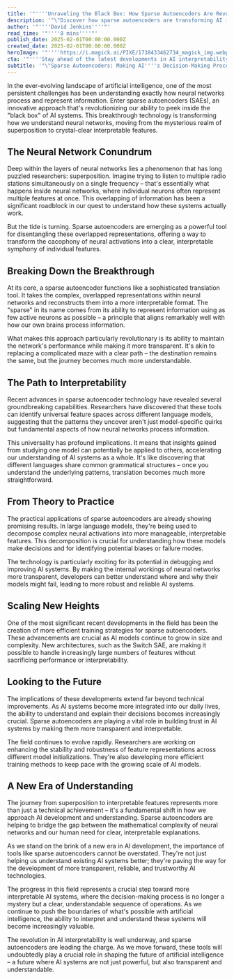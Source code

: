 ```yaml
---
title: '"''''Unraveling the Black Box: How Sparse Autoencoders Are Revolutionizing AI Interpretability''''"'
description: '"\"Discover how sparse autoencoders are transforming AI interpretability by converting complex neural network representations into clear, understandable features. Learn about this breakthrough technology that\''''s making AI systems more transparent while maintaining their performance, and explore its implications for the future of artificial intelligence.\""'
author: '"''''David Jenkins''''"'
read_time: '"''''8 mins''''"'
publish_date: 2025-02-01T00:00:00.000Z
created_date: 2025-02-01T00:00:00.000Z
heroImage: '"''''https://i.magick.ai/PIXE/1738433462734_magick_img.webp''''"'
cta: '"''''Stay ahead of the latest developments in AI interpretability and sparse autoencoders by following us on LinkedIn at MagickAI, where we regularly share insights and updates on cutting-edge AI technologies.''''"'
subtitle: '"\"Sparse Autoencoders: Making AI''''s Decision-Making Process Transparent\""'
---
```


In the ever-evolving landscape of artificial intelligence, one of the most persistent challenges has been understanding exactly how neural networks process and represent information. Enter sparse autoencoders (SAEs), an innovative approach that's revolutionizing our ability to peek inside the "black box" of AI systems. This breakthrough technology is transforming how we understand neural networks, moving from the mysterious realm of superposition to crystal-clear interpretable features.

## The Neural Network Conundrum

Deep within the layers of neural networks lies a phenomenon that has long puzzled researchers: superposition. Imagine trying to listen to multiple radio stations simultaneously on a single frequency – that's essentially what happens inside neural networks, where individual neurons often represent multiple features at once. This overlapping of information has been a significant roadblock in our quest to understand how these systems actually work.

But the tide is turning. Sparse autoencoders are emerging as a powerful tool for disentangling these overlapped representations, offering a way to transform the cacophony of neural activations into a clear, interpretable symphony of individual features.

## Breaking Down the Breakthrough

At its core, a sparse autoencoder functions like a sophisticated translation tool. It takes the complex, overlapped representations within neural networks and reconstructs them into a more interpretable format. The "sparse" in its name comes from its ability to represent information using as few active neurons as possible – a principle that aligns remarkably well with how our own brains process information.

What makes this approach particularly revolutionary is its ability to maintain the network's performance while making it more transparent. It's akin to replacing a complicated maze with a clear path – the destination remains the same, but the journey becomes much more understandable.

## The Path to Interpretability

Recent advances in sparse autoencoder technology have revealed several groundbreaking capabilities. Researchers have discovered that these tools can identify universal feature spaces across different language models, suggesting that the patterns they uncover aren't just model-specific quirks but fundamental aspects of how neural networks process information.

This universality has profound implications. It means that insights gained from studying one model can potentially be applied to others, accelerating our understanding of AI systems as a whole. It's like discovering that different languages share common grammatical structures – once you understand the underlying patterns, translation becomes much more straightforward.

## From Theory to Practice

The practical applications of sparse autoencoders are already showing promising results. In large language models, they're being used to decompose complex neural activations into more manageable, interpretable features. This decomposition is crucial for understanding how these models make decisions and for identifying potential biases or failure modes.

The technology is particularly exciting for its potential in debugging and improving AI systems. By making the internal workings of neural networks more transparent, developers can better understand where and why their models might fail, leading to more robust and reliable AI systems.

## Scaling New Heights

One of the most significant recent developments in the field has been the creation of more efficient training strategies for sparse autoencoders. These advancements are crucial as AI models continue to grow in size and complexity. New architectures, such as the Switch SAE, are making it possible to handle increasingly large numbers of features without sacrificing performance or interpretability.

## Looking to the Future

The implications of these developments extend far beyond technical improvements. As AI systems become more integrated into our daily lives, the ability to understand and explain their decisions becomes increasingly crucial. Sparse autoencoders are playing a vital role in building trust in AI systems by making them more transparent and interpretable.

The field continues to evolve rapidly. Researchers are working on enhancing the stability and robustness of feature representations across different model initializations. They're also developing more efficient training methods to keep pace with the growing scale of AI models.

## A New Era of Understanding

The journey from superposition to interpretable features represents more than just a technical achievement – it's a fundamental shift in how we approach AI development and understanding. Sparse autoencoders are helping to bridge the gap between the mathematical complexity of neural networks and our human need for clear, interpretable explanations.

As we stand on the brink of a new era in AI development, the importance of tools like sparse autoencoders cannot be overstated. They're not just helping us understand existing AI systems better; they're paving the way for the development of more transparent, reliable, and trustworthy AI technologies.

The progress in this field represents a crucial step toward more interpretable AI systems, where the decision-making process is no longer a mystery but a clear, understandable sequence of operations. As we continue to push the boundaries of what's possible with artificial intelligence, the ability to interpret and understand these systems will become increasingly valuable.

The revolution in AI interpretability is well underway, and sparse autoencoders are leading the charge. As we move forward, these tools will undoubtedly play a crucial role in shaping the future of artificial intelligence – a future where AI systems are not just powerful, but also transparent and understandable.